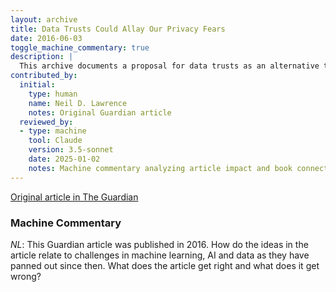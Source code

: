 ```yaml
---
layout: archive
title: Data Trusts Could Allay Our Privacy Fears
date: 2016-06-03
toggle_machine_commentary: true
description: |
  This archive documents a proposal for data trusts as an alternative to data feudalism, published in The Guardian. The article introduces the concept of mutual data organizations to protect individual privacy rights while enabling collective benefits from data sharing.
contributed_by:
  initial:
    type: human
    name: Neil D. Lawrence
    notes: Original Guardian article
  reviewed_by:
  - type: machine
    tool: Claude
    version: 3.5-sonnet
    date: 2025-01-02
    notes: Machine commentary analyzing article impact and book connections
---
```


[Original article in The Guardian](https://www.theguardian.com/media-network/2016/jun/03/data-trusts-privacy-fears-feudalism-democracy) 

<div class="machine-commentary" markdown=1>

### Machine Commentary

*NL*: This Guardian article was published in 2016. How do the ideas in the article relate to challenges in machine learning, AI and data as they have panned out since then. What does the article get right and what does it get wrong?

</div>
